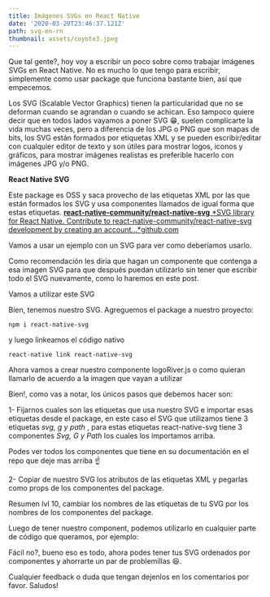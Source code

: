 ```yaml
---
title: Imágenes SVGs en React Native
date: '2020-03-20T23:46:37.121Z'
path: svg-en-rn
thumbnail: assets/coyote3.jpeg
---
```


Que tal gente?, hoy voy a escribir un poco sobre como trabajar imágenes SVGs en React Native. No es mucho lo que tengo para escribir, simplemente como usar package que funciona bastante bien, así que empecemos.

Los SVG (Scalable Vector Graphics) tienen la particularidad que no se deforman cuando se agrandan o cuando se achican. Eso tampoco quiere decir que en todos lados vayamos a poner SVG 😁, suelen complicarte la vida muchas veces, pero a diferencia de los JPG o PNG que son mapas de bits, los SVG están formados por etiquetas XML y se pueden escribir/editar con cualquier editor de texto y son útiles para mostrar logos, iconos y gráficos, para mostrar imágenes realistas es preferible hacerlo con imágenes JPG y/o PNG.

**React Native SVG**

Este package es OSS y saca provecho de las etiquetas XML por las que están formados los SVG y usa componentes llamados de igual forma que estas etiquetas.
[**react-native-community/react-native-svg**
*SVG library for React Native. Contribute to react-native-community/react-native-svg development by creating an account…*github.com](https://github.com/react-native-community/react-native-svg)

Vamos a usar un ejemplo con un SVG para ver como deberíamos usarlo.

Como recomendación les diría que hagan un componente que contenga a esa imagen SVG para que después puedan utilizarlo sin tener que escribir todo el SVG nuevamente, como lo haremos en este post.

Vamos a utilizar este SVG

<!-- <iframe src="https://medium.com/media/51a03cfc2d5e0f54742dafa6e9c4e2de" frameborder=0></iframe> -->

Bien, tenemos nuestro SVG. Agreguemos el package a nuestro proyecto:

    npm i react-native-svg

y luego linkeamos el código nativo

    react-native link react-native-svg

Ahora vamos a crear nuestro componente logoRiver.js o como quieran llamarlo de acuerdo a la imagen que vayan a utilizar

<!-- <iframe src="https://medium.com/media/d1e6dab4b4974519f48f3abba0d2bff7" frameborder=0></iframe> -->

Bien!, como vas a notar, los únicos pasos que debemos hacer son:

1- Fijarnos cuales son las etiquetas que usa nuestro SVG e importar esas etiquetas desde el package, en este caso el SVG que utilizamos tiene 3 etiquetas *svg, g y path* , para estas etiquetas react-native-svg tiene 3 componentes *Svg, G y Path* los cuales los importamos arriba.

Podes ver todos los componentes que tiene en su documentación en el repo que deje mas arriba ☝️

2- Copiar de nuestro SVG los atributos de las etiquetas XML y pegarlas como props de los componentes del package.

Resumen lvl 10, cambiar los nombres de las etiquetas de tu SVG por los nombres de los componentes del package.

Luego de tener nuestro component, podemos utilizarlo en cualquier parte de código que queramos, por ejemplo:

<!-- <iframe src="https://medium.com/media/0b4c3e7d93de87d6e465475676fc89ca" frameborder=0></iframe> -->

Fácil no?, bueno eso es todo, ahora podes tener tus SVG ordenados por componentes y ahorrarte un par de problemillas 😆.

Cualquier feedback o duda que tengan dejenlos en los comentarios por favor. Saludos!

